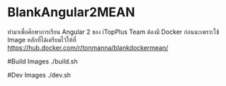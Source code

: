 # BlankAngular2MEAN

ทำมาเพื่อศึกษาการเรียน Angular 2 ของ iTopPlus Team ต้องมี Docker ก่อนนะเพราะใช้ Image หลักที่ได้เตรียมไว้ให้ที่ https://hub.docker.com/r/tonmanna/blankdockermean/

#Build Images
./build.sh 

#Dev Images
./dev.sh
